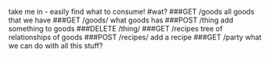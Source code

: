 take me in - easily find what to consume!
#wat?
###GET /goods
all goods that we have
###GET /goods/<username>
what goods has <username>
###POST /thing
add something to goods
###DELETE /thing/<id>
###GET /recipes
tree of relationships of goods
###POST /recipes/<id>
add a recipe 
###GET /party
what we can do with all this stuff?


